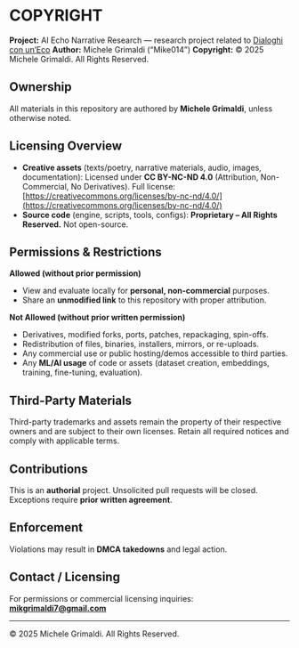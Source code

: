 # COPYRIGHT

**Project:** AI Echo Narrative Research — research project related to [Dialoghi con un’Eco](https://github.com/Mike014/ai-narrative-prototype)
**Author:** Michele Grimaldi (“Mike014”)
**Copyright:** © 2025 Michele Grimaldi. All Rights Reserved.

## Ownership

All materials in this repository are authored by **Michele Grimaldi**, unless otherwise noted.

## Licensing Overview

* **Creative assets** (texts/poetry, narrative materials, audio, images, documentation):
  Licensed under **CC BY-NC-ND 4.0** (Attribution, Non-Commercial, No Derivatives).
  Full license: [https://creativecommons.org/licenses/by-nc-nd/4.0/](https://creativecommons.org/licenses/by-nc-nd/4.0/)
* **Source code** (engine, scripts, tools, configs):
  **Proprietary – All Rights Reserved.** Not open-source.

## Permissions & Restrictions

**Allowed (without prior permission)**

* View and evaluate locally for **personal, non-commercial** purposes.
* Share an **unmodified link** to this repository with proper attribution.

**Not Allowed (without prior written permission)**

* Derivatives, modified forks, ports, patches, repackaging, spin-offs.
* Redistribution of files, binaries, installers, mirrors, or re-uploads.
* Any commercial use or public hosting/demos accessible to third parties.
* Any **ML/AI usage** of code or assets (dataset creation, embeddings, training, fine-tuning, evaluation).

## Third-Party Materials

Third-party trademarks and assets remain the property of their respective owners and are subject to their own licenses. Retain all required notices and comply with applicable terms.

## Contributions

This is an **authorial** project. Unsolicited pull requests will be closed.
Exceptions require **prior written agreement**.

## Enforcement

Violations may result in **DMCA takedowns** and legal action.

## Contact / Licensing

For permissions or commercial licensing inquiries: **[mikgrimaldi7@gmail.com](mailto:mikgrimaldi7@gmail.com)**

---

© 2025 Michele Grimaldi. All Rights Reserved.
